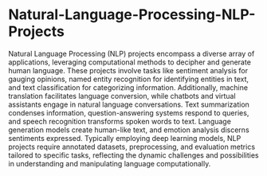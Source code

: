 # Natural-Language-Processing-NLP-Projects

Natural Language Processing (NLP) projects encompass a diverse array of applications, leveraging computational methods to decipher and generate human language. These projects involve tasks like sentiment analysis for gauging opinions, named entity recognition for identifying entities in text, and text classification for categorizing information. Additionally, machine translation facilitates language conversion, while chatbots and virtual assistants engage in natural language conversations. Text summarization condenses information, question-answering systems respond to queries, and speech recognition transforms spoken words to text. Language generation models create human-like text, and emotion analysis discerns sentiments expressed. Typically employing deep learning models, NLP projects require annotated datasets, preprocessing, and evaluation metrics tailored to specific tasks, reflecting the dynamic challenges and possibilities in understanding and manipulating language computationally.
